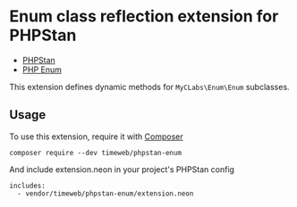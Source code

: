 # Enum class reflection extension for PHPStan

* [PHPStan](https://github.com/phpstan/phpstan)
* [PHP Enum](https://github.com/myclabs/php-enum)

This extension defines dynamic methods for `MyCLabs\Enum\Enum` subclasses.

## Usage

To use this extension, require it with [Composer](https://getcomposer.org)

```
composer require --dev timeweb/phpstan-enum
```

And include extension.neon in your project's PHPStan config

```
includes:
  - vendor/timeweb/phpstan-enum/extension.neon
```
